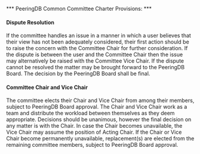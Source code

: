 *** PeeringDB Common Committee Charter Provisions: ***

#### Dispute Resolution

If the committee handles an issue in a manner in which a user believes that their view has not been adequately considered, their first action should be to raise the concern with the Committee Chair for further consideration. If the dispute is between the user and the Committee Chair then the issue may alternatively be raised with the Committee Vice Chair. If the dispute cannot be resolved the matter may be brought forward to the PeeringDB Board.  The decision by the PeeringDB Board shall be final.

#### Committee Chair and Vice Chair

The committee elects their Chair and Vice Chair from among their members, subject to PeeringDB Board approval.  The Chair and Vice Chair work as a team and distribute the workload between themselves as they deem appropriate. Decisions should be unanimous, however the final decision on any matter is with the Chair. In case the Chair becomes unavailable, the Vice Chair may assume the position of Acting Chair. If the Chair or Vice Chair become permanently unavailable, replacement(s) are elected from the remaining committee members, subject to PeeringDB Board approval.
